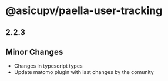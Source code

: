 # @asicupv/paella-user-tracking

## 2.2.3

## Minor Changes

- Changes in typescript types
- Update matomo plugin with last changes by the comunity
